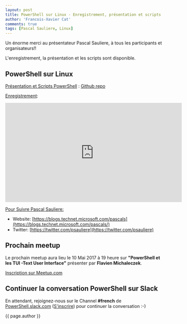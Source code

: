 ```yaml
---
layout: post
title: PowerShell sur Linux - Enregistrement, présentation et scripts
author: 'Francois-Xavier Cat'
comments: true
tags: [Pascal Sauliere, Linux]
---
```


Un énorme merci au présentateur Pascal Sauliere, à tous les participants et organisateurs!!

L'enregistrement, la présentation et les scripts sont disponible.

## PowerShell sur Linux

<u>Présentation et Scripts PowerShell</u> : [Github repo](https://github.com/FrPSUG/Presentations/)

<u>Enregistrement</u>:
<iframe width="560" height="315" src="https://www.youtube.com/embed/I365XQDW1zk" frameborder="0" allowfullscreen></iframe>

<u>Pour Suivre Pascal Sauliere:</u>
* Website: [https://blogs.technet.microsoft.com/pascals](https://blogs.technet.microsoft.com/pascals/)
* Twitter: [https://twitter.com/psauliere](https://twitter.com/psauliere)


## Prochain meetup
Le prochain meetup aura lieu le 10 Mai 2017 à 19 heure sur <b>"PowerShell et les TUI -Text User Interface"</b> présenter par <b>Flavien Michaleczek</b>.

[Inscription sur Meetup.com](https://www.meetup.com/fr-FR/FrenchPSUG/events/238231500/)

## Continuer la conversation PowerShell sur Slack

En attendant, rejoignez-nous sur le Channel <b>#french</b> de <a href="https://powershell.slack.com/Slack">PowerShell.slack.com</a>  (<a href="http://slack.poshcode.org/">S'inscrire</a>) pour continuer la conversation :-)


{{ page.author }}